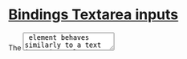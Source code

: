 # [Bindings  Textarea inputs](https://svelte.dev/tutorial/textarea-inputs)

The <textarea> element behaves similarly to a text input in Svelte — use bind:value to create a two-way binding between the <textarea> content and the value variable:

```svelte
<textarea bind:value={value}></textarea>
```

In cases like these, where the names match, we can also use a shorthand form:

```svelte
<textarea bind:value></textarea>
```

This applies to all bindings, not just textareas.

## NOTE

> Install `marked`

```bash
npm install marked
npm install @types/marked # For TypeScript projects
```